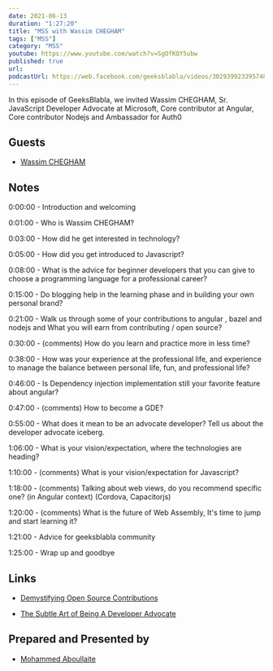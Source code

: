 ```yaml
---
date: 2021-06-13
duration: "1:27:20"
title: "MSS with Wassim CHEGHAM"
tags: ["MSS"]
category: "MSS"
youtube: https://www.youtube.com/watch?v=SgOfKQY5ubw
published: true
url:
podcastUrl: https://web.facebook.com/geeksblabla/videos/3029399233957482
---
```


In this episode of GeeksBlabla, we invited Wassim CHEGHAM, Sr. JavaScript Developer Advocate at Microsoft, Core
contributor at Angular, Core contributor Nodejs and Ambassador for Auth0

## Guests

- [Wassim CHEGHAM](https://twitter.com/manekinekko)

## Notes

0:00:00 - Introduction and welcoming

0:01:00 - Who is Wassim CHEGHAM?

0:03:00 - How did he get interested in technology?

0:05:00 - How did you get introduced to Javascript?

0:08:00 - What is the advice for beginner developers that you can give to choose a programming language for a professional career?

0:15:00 - Do blogging help in the learning phase and in building your own personal brand?

0:21:00 - Walk us through some of your contributions to angular , bazel and nodejs and What you will earn from contributing / open source?

0:30:00 - (comments) How do you learn and practice more in less time?

0:38:00 - How was your experience at the professional life, and experience to manage the balance between personal life, fun, and professional life?

0:46:00 - Is Dependency injection implementation still your favorite feature about angular?

0:47:00 - (comments) How to become a GDE?

0:55:00 - What does it mean to be an advocate developer? Tell us about the developer advocate iceberg.

1:06:00 - What is your vision/expectation, where the technologies are heading?

1:10:00 - (comments) What is your vision/expectation for Javascript?

1:18:00 - (comments) Talking about web views, do you recommend specific one? (in Angular context) (Cordova, Capacitorjs)

1:20:00 - (comments) What is the future of Web Assembly, It's time to jump and start learning it?

1:21:00 - Advice for geeksblabla community

1:25:00 - Wrap up and goodbye

## Links

- [Demystifying Open Source Contributions](https://medium.com/free-code-camp/demystifying-open-source-contributions-c60fe2bde6d0)

- [The Subtle Art of Being A Developer Advocate](https://dev.to/wassimchegham/the-subtle-art-of-being-a-developer-advocate-gdg)

## Prepared and Presented by

- [Mohammed Aboullaite](https://twitter.com/laytoun)
